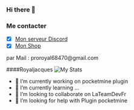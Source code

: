### Hi there 👋
### Me contacter 
- [x] [Mon serveur Discord ](https://discord.gg/sJeW9re)
- [x] [Mon Shop ](https://aetherium.tebex.io/)
<p>par Mail : proroyal68470@gmail.com</p>

####Royaljacques
![My Stats](https://github-readme-stats.vercel.app/api?username=royaljacques&show_icons=true&count_private=true&hide_title=true)


- 🔭 I’m currently working on pocketmine plugin
- 🌱 I’m currently learning ...
- 👯 I’m looking to collaborate on LaTeamDevFr
- 🤔 I’m looking for help with Plugin pocketmine

